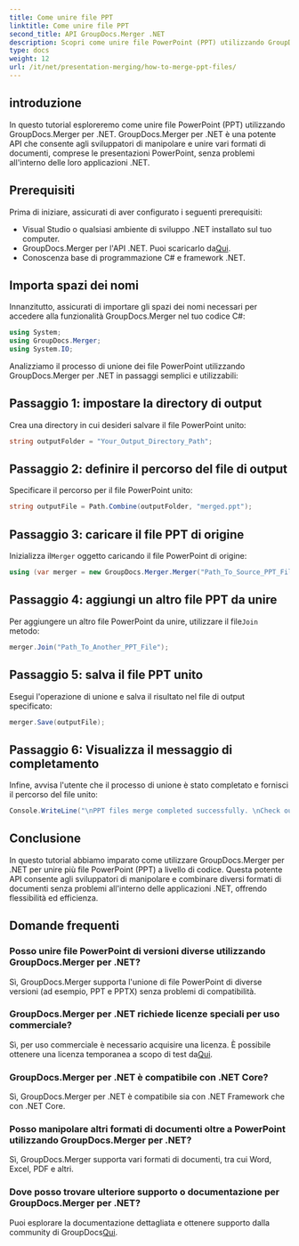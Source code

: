 ```yaml
---
title: Come unire file PPT
linktitle: Come unire file PPT
second_title: API GroupDocs.Merger .NET
description: Scopri come unire file PowerPoint (PPT) utilizzando GroupDocs.Merger per .NET senza sforzo. Migliora le tue applicazioni .NET con questa potente API.
type: docs
weight: 12
url: /it/net/presentation-merging/how-to-merge-ppt-files/
---
```

## introduzione
In questo tutorial esploreremo come unire file PowerPoint (PPT) utilizzando GroupDocs.Merger per .NET. GroupDocs.Merger per .NET è una potente API che consente agli sviluppatori di manipolare e unire vari formati di documenti, comprese le presentazioni PowerPoint, senza problemi all'interno delle loro applicazioni .NET.
## Prerequisiti
Prima di iniziare, assicurati di aver configurato i seguenti prerequisiti:
- Visual Studio o qualsiasi ambiente di sviluppo .NET installato sul tuo computer.
-  GroupDocs.Merger per l'API .NET. Puoi scaricarlo da[Qui](https://releases.groupdocs.com/merger/net/).
- Conoscenza base di programmazione C# e framework .NET.

## Importa spazi dei nomi
Innanzitutto, assicurati di importare gli spazi dei nomi necessari per accedere alla funzionalità GroupDocs.Merger nel tuo codice C#:
```csharp
using System; 
using GroupDocs.Merger;
using System.IO;
```

Analizziamo il processo di unione dei file PowerPoint utilizzando GroupDocs.Merger per .NET in passaggi semplici e utilizzabili:
## Passaggio 1: impostare la directory di output
Crea una directory in cui desideri salvare il file PowerPoint unito:
```csharp
string outputFolder = "Your_Output_Directory_Path";
```
## Passaggio 2: definire il percorso del file di output
Specificare il percorso per il file PowerPoint unito:
```csharp
string outputFile = Path.Combine(outputFolder, "merged.ppt");
```
## Passaggio 3: caricare il file PPT di origine
 Inizializza il`Merger` oggetto caricando il file PowerPoint di origine:
```csharp
using (var merger = new GroupDocs.Merger.Merger("Path_To_Source_PPT_File"))
```
## Passaggio 4: aggiungi un altro file PPT da unire
 Per aggiungere un altro file PowerPoint da unire, utilizzare il file`Join` metodo:
```csharp
merger.Join("Path_To_Another_PPT_File");
```
## Passaggio 5: salva il file PPT unito
Esegui l'operazione di unione e salva il risultato nel file di output specificato:
```csharp
merger.Save(outputFile);
```
## Passaggio 6: Visualizza il messaggio di completamento
Infine, avvisa l'utente che il processo di unione è stato completato e fornisci il percorso del file unito:
```csharp
Console.WriteLine("\nPPT files merge completed successfully. \nCheck output in {0}", outputFolder);
```

## Conclusione
In questo tutorial abbiamo imparato come utilizzare GroupDocs.Merger per .NET per unire più file PowerPoint (PPT) a livello di codice. Questa potente API consente agli sviluppatori di manipolare e combinare diversi formati di documenti senza problemi all'interno delle applicazioni .NET, offrendo flessibilità ed efficienza.

## Domande frequenti
### Posso unire file PowerPoint di versioni diverse utilizzando GroupDocs.Merger per .NET?
Sì, GroupDocs.Merger supporta l'unione di file PowerPoint di diverse versioni (ad esempio, PPT e PPTX) senza problemi di compatibilità.
### GroupDocs.Merger per .NET richiede licenze speciali per uso commerciale?
 Sì, per uso commerciale è necessario acquisire una licenza. È possibile ottenere una licenza temporanea a scopo di test da[Qui](https://purchase.groupdocs.com/temporary-license/).
### GroupDocs.Merger per .NET è compatibile con .NET Core?
Sì, GroupDocs.Merger per .NET è compatibile sia con .NET Framework che con .NET Core.
### Posso manipolare altri formati di documenti oltre a PowerPoint utilizzando GroupDocs.Merger per .NET?
Sì, GroupDocs.Merger supporta vari formati di documenti, tra cui Word, Excel, PDF e altri.
### Dove posso trovare ulteriore supporto o documentazione per GroupDocs.Merger per .NET?
Puoi esplorare la documentazione dettagliata e ottenere supporto dalla community di GroupDocs[Qui](https://forum.groupdocs.com/c/merger/32).